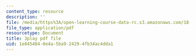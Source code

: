 ```yaml
---
content_type: resource
description: ''
file: /media/https%3A/open-learning-course-data-rc.s3.amazonaws.com/18-02-multivariable-calculus-fall-2007/1e8454840e4a5ba924294fb34ac4dda1_phk05iSMezA.pdf
file_type: application/pdf
resourcetype: Document
title: 3play pdf file
uid: 1e845484-0e4a-5ba9-2429-4fb34ac4dda1
---
```

